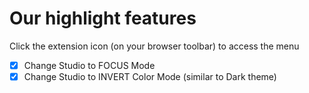 # Our highlight features

Click the extension icon (on your browser toolbar) to access the menu

- [x] Change Studio to FOCUS Mode
- [x] Change Studio to INVERT Color Mode (similar to Dark theme)
